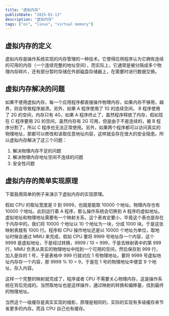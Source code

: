 ```yaml
---
title: "虚拟内存"
publishDate: "2025-01-13"
description: "虚拟内存"
tags: ["os", "linux", "virtual memory"]
---
```


## 虚拟内存的定义

虚拟内存是操作系统实现的内存管理的一种技术。它使得应用程序认为它拥有连续的可用的内存（一个连续完整的地址空间），而实际上，它通常是被分隔成多个物理内存碎片，还有部分暂时存储在外部磁盘存储器上，在需要时进行数据交换。

## 虚拟内存解决的问题

如果不使用虚拟内存，每一个应用程序都直接操作物理内存，如果内存不够用，越界，则会导致程序崩溃。另外，如果 A 程序使用了 1G 的连续空间， B 程序使用了 2G 的空间，内存只有 4G，如果 A 程序终止了，虽然程序释放了内存，假如现在 C 程序要用 2G 的空间，虽然内存有 2G 可用，但是由于不是连续的，被 B 程序分割了，所以 C 程序也无法正常使用。另外，如果两个程序都可以访问真实的物理地址，那都可以修改和读取任意地址内容，这样就会存在很大的安全隐患。所以虚拟内存解决了这三个问题：

1. 解决物理内存不足的问题
2. 解决物理内存地址空间不连续的问题
3. 安全性问题

## 虚拟内存的简单实现原理


下面我用简单的例子来演示下虚拟内存的实现原理。

假如 CPU 的取址宽度是 0 到 9999，也就是能取 10000 个地址。物理内存也有 10000 个地址。此刻运行着 A 程序，那么操作系统会切换到 A 程序的虚拟地址。虚拟地址和物理地址需要有一个映射关系，这个表肯定要小，毕竟这个表也是存在于内存中的。我们将 10000 个地址以 10 个地址为一块，分成 1000 块。于是这张映射表就有 1000 行。程序和 CPU 操作地址还是以 10000 个地址为单位，取地址时候会通过 MMU 来完成，假如 CPU 要将 9999 号地址存一个内容，这个 9999 是虚拟地址，于是经过转换，9999 / 10 = 999，于是去映射表中的第 999 行，MMU 负责从真实的物理地址中找到一个可用的空间，然后保存到 999 行，加入是存的 1 号，于是表格中 999 行就对应 1 号物理地址。要将 9999 号虚拟地址内存存一个内容，那 9999 % 10 = 9，于是在 1 号的物理地址中便宜 9 个地址，存入内容。

这样一个完整的映射就完成了，程序或者 CPU 不需要关心物理内存，这是操作系统在背后完成的。当然取地址也是这样操作，通过映射的转换和偏移量，找到最终的物理地址。

当然这个一级缓存是真实实现的缩影，原理是相同的，实际的实现有多级缓存来节省更多的内存。而且 CPU 自己也有缓存。
